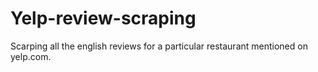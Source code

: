 # Yelp-review-scraping

Scarping all the english reviews for a particular restaurant mentioned on yelp.com. 
